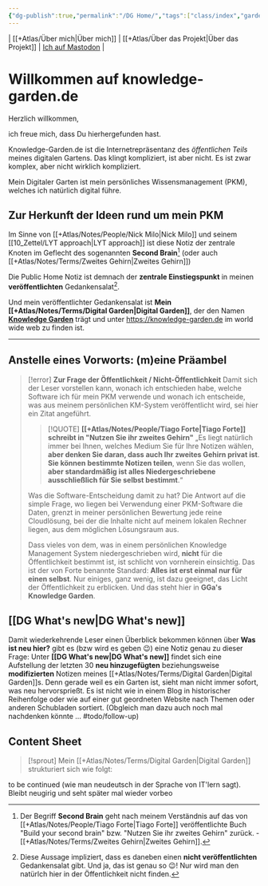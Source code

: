 ```yaml
---
{"dg-publish":true,"permalink":"/DG Home/","tags":["class/index","gardenEntry","gardenEntry","gardenEntry","gardenEntry","gardenEntry"],"noteIcon":"","created":"2023-11-05","updated":"2024-10-20T12:38:58.479+02:00"}
---
```


| [[+Atlas/Über mich\|Über mich]] | [[+Atlas/Über das Projekt\|Über das Projekt]] | [Ich auf Mastodon](https://colearn.social/@gg) |

# Willkommen auf knowledge-garden.de

Herzlich willkommen, 

ich freue mich, dass Du hierhergefunden hast.

Knowledge-Garden.de ist die Internetrepräsentanz des *öffentlichen Teils* meines digitalen Gartens. Das klingt kompliziert, ist aber nicht. Es ist zwar komplex, aber nicht wirklich kompliziert.

Mein Digitaler Garten ist mein persönliches Wissensmanagement (PKM), welches ich natürlich digital führe.

## Zur Herkunft der Ideen rund um mein PKM

Im Sinne von [[+Atlas/Notes/People/Nick Milo\|Nick Milo]] und seinem [[10_Zettel/LYT approach\|LYT approach]] ist diese Notiz der zentrale Knoten im Geflecht des sogenannten **Second Brain**[^1] (oder auch [[+Atlas/Notes/Terms/Zweites Gehirn\|Zweites Gehirn]])

Die Public Home Notiz ist demnach der **zentrale Einstiegspunkt** in meinen **veröffentlichten** Gedankensalat[^2]. 

Und mein veröffentlichter Gedankensalat ist **Mein [[+Atlas/Notes/Terms/Digital Garden\|Digital Garden]]**, der den Namen **[Knowledge Garden](https://knowledge-garden.de)** trägt und unter https://knowledge-garden.de im world wide web zu finden ist.

--- 
## Anstelle eines Vorworts: (m)eine Präambel

> [!error] **Zur Frage der Öffentlichkeit / Nicht-Öffentlichkeit**
>  Damit sich der Leser vorstellen kann, wonach ich entschieden habe, welche Software ich für mein PKM verwende und wonach ich entscheide, was aus meinem persönlichen KM-System veröffentlicht wird, sei hier ein Zitat angeführt.
>  
> 
> > [!QUOTE] **[[+Atlas/Notes/People/Tiago Forte\|Tiago Forte]] schreibt in "Nutzen Sie ihr zweites Gehirn"**
> > „Es liegt natürlich immer bei Ihnen, welches Medium Sie für Ihre Notizen wählen, **aber denken Sie daran, dass auch Ihr zweites Gehirn privat ist**. **Sie können bestimmte Notizen teilen**, wenn Sie das wollen, **aber standardmäßig ist alles Niedergeschriebene ausschließlich für Sie selbst bestimmt**.“ 
> 
>  Was die Software-Entscheidung damit zu hat? Die Antwort auf die simple Frage, wo liegen bei Verwendung einer PKM-Software die Daten, grenzt in meiner persönlichen Bewertung jede reine Cloudlösung, bei der die Inhalte nicht auf meinem lokalen Rechner liegen, aus dem möglichen Lösungsraum aus. 
>  
>  Dass vieles von dem, was in einem persönlichen Knowledge Management System niedergeschrieben wird, **nicht** für die Öffentlichkeit bestimmt ist, ist schlicht von vornherein einsichtig. Das ist der von Forte benannte Standard: **Alles ist erst einmal nur für einen selbst**.
>  Nur einiges, ganz wenig, ist dazu geeignet, das Licht der Öffentlichkeit zu erblicken. Und das steht hier in **GGa's Knowledge Garden**.
>

## [[DG What's new\|DG What's new]] 

Damit wiederkehrende Leser einen Überblick bekommen können über **Was ist neu hier?** gibt es (bzw wird es geben 😉) eine Notiz genau zu dieser Frage: Unter **[[DG What's new\|DG What's new]]** findet sich eine Aufstellung der letzten 30 **neu hinzugefügten** beziehungsweise **modifizierten** Notizen meines [[+Atlas/Notes/Terms/Digital Garden\|Digital Garden]]s. Denn gerade weil es ein Garten ist, sieht man nicht immer sofort, was neu hervorsprießt. Es ist nicht wie in einem Blog in historischer Reihenfolge oder wie auf einer gut geordneten Website nach Themen oder anderen Schubladen sortiert. (Obgleich man  dazu auch noch mal nachdenken könnte ... #todo/follow-up)

## Content Sheet
> [!sprout] Mein [[+Atlas/Notes/Terms/Digital Garden\|Digital Garden]] strukturiert sich wie folgt:

to be continued (wie man neudeutsch in der Sprache von IT'lern sagt). Bleibt neugirig und seht später mal wieder vorbeo




[^1]: Der Begriff **Second Brain** geht nach meinem Verständnis auf das von [[+Atlas/Notes/People/Tiago Forte\|Tiago Forte]] veröffentlichte Buch "Build your second brain" bzw. "Nutzen Sie ihr zweites Gehirn" zurück. - [[+Atlas/Notes/Terms/Zweites Gehirn\|Zweites Gehirn]].
[^2]: Diese Aussage impliziert, dass es daneben einen **nicht veröffentlichten** Gedankensalat gibt. Und ja, das ist genau so 😉! Nur wird man den natürlch hier in der Öffentlichkeit nicht finden.



